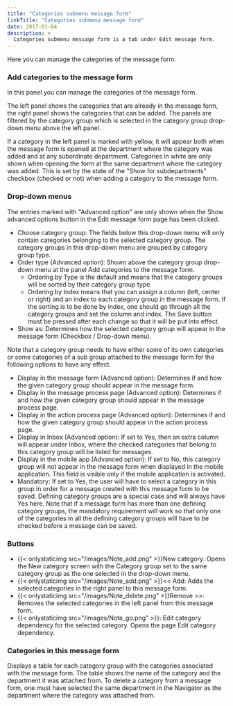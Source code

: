 ```yaml
---
title: "Categories submenu message form"
linkTitle: "Categories submenu message form"
date: 2017-01-04
description: >
  Categories submenu message form is a tab under Edit message form.
---
```

Here you can manage the categories of the message form.

### Add categories to the message form

In this panel you can manage the categories of the message form.

The left panel shows the categories that are already in the message form, the right panel shows the categories that can be added. The panels are filtered by the category group which is selected in the category group drop-down menu above the left panel.

If a category in the left panel is marked with yellow, it will appear both when the message form is opened at the department where the category was added and at any subordinate department. Categories in white are only shown when opening the form at the same department where the category was added. This is set by the state of the "Show for subdepartments" checkbox (checked or not) when adding a category to the message form.

### Drop-down menus

The entries marked with "Advanced option" are only shown when the Show advanced options button in the Edit message form page has been clicked.

- Choose category group: The fields below this drop-down menu will only contain categories belonging to the selected category group. The category groups in this drop-down menu are grouped by category group type.
- Order type (Advanced option): Shown above the category group drop-down menu at the panel Add categories to the message form.
  - Ordering by Type is the default and means that the category groups will be sorted by their category group type.
  - Ordering by Index means that you can assign a column (left, center or right) and an index to each category group in the message form. If the sorting is to be done by index, one should go through all the category groups and set the column and index. The Save button must be pressed after each change so that it will be put into effect.
- Show as: Determines how the selected category group will appear in the message form (Checkbox / Drop-down menu).

Note that a category group needs to have either some of its own categories or some categories of a sub group attached to the message form for the following options to have any effect.

- Display in the message form (Advanced option): Determines if and how the given category group should appear in the message form.
- Display in the message process page (Advanced option): Determines if and how the given category group should appear in the message process page.
- Display in the action process page (Advanced option): Determines if and how the given category group should appear in the action process page.
- Display in Inbox (Advanced option): If set to Yes, then an extra column will appear under Inbox, where the checked categories that belong to this category group will be listed for messages.
- Display in the mobile app (Advanced option): If set to No, this category group will not appear in the message form when displayed in the mobile application. This field is visible only if the mobile application is activated.
- Mandatory: If set to Yes, the user will have to select a category in this group in order for a message created with this message form to be saved. Defining category groups are a special case and will always have Yes here. Note that if a message form has more than one defining category groups, the mandatory requirement will work so that only one of the categories in all the defining category groups will have to be checked before a message can be saved.

### Buttons

- {{< onlystaticimg src="/images/Note_add.png" >}}New category: Opens the New category screen with the Category group set to the same category group as the one selected in the drop-down menu.
- {{< onlystaticimg src="/images/Note_add.png" >}}<< Add: Adds the selected categories in the right panel to this message form.
- {{< onlystaticimg src="/images/Note_delete.png" >}}Remove >>: Removes the selected categories in the left panel from this message form.
- {{< onlystaticimg src="/images/Note_go.png" >}}: Edit category dependency for the selected category. Opens the page Edit category dependency.

### Categories in this message form

Displays a table for each category group with the categories associated with the message form. The table shows the name of the category and the department it was attached from. To delete a category from a message form, one must have selected the same department in the Navigator as the department where the category was attached from. 
